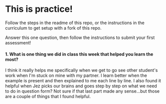 # This is practice!

Follow the steps in the readme of this repo, or the instructions in the curriculum to get setup with a fork of this repo.

Answer this one question, then follow the instructions to submit your first assessment!

#### 1. What is one thing we did in class this week that helped you learn the most?  
I think it really helps me specifically when we get to go see other student's work when I'm stuck on mine with my partner. I learn better when the example is present and then explained to me each line by line. I also found it helpful when Jez picks our brains and goes step by step on what we need to do in question form? Not sure if that last part made any sense...but those are a couple of things that I found helpful.
